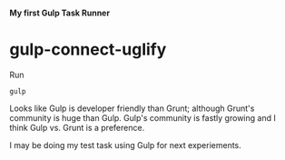 #### My first Gulp Task Runner
gulp-connect-uglify
===================

Run
````
gulp
````


Looks like Gulp is developer friendly than Grunt; although Grunt's community is huge than Gulp. Gulp's community is fastly growing and I think Gulp vs. Grunt is a preference.

I may be doing my test task using Gulp for next experiements.
